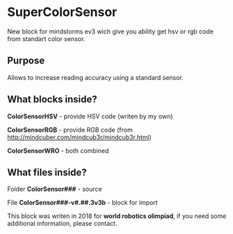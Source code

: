 # SuperColorSensor
 New block for mindstorms ev3 wich give you ability get hsv or rgb code from standart color sensor.

## Purpose
Allows to increase reading accuracy using a standard sensor.

## What blocks inside?
**ColorSensorHSV** - provide HSV code (writen by my own)

**ColorSensorRGB** - provide RGB code (from http://mindcuber.com/mindcub3r/mindcub3r.html)

**ColorSensorWRO** - both combined 

## What files inside?
Folder **ColorSensor###** - source

File **ColorSensor###-v#.##.3v3b** - block for import

This block was writen in 2018 for **world robotics olimpiad**, if you need some additional information, please contact.
